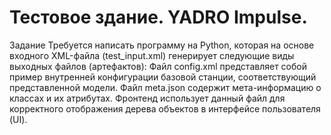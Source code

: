 <h1>Тестовое здание. YADRO Impulse.</h1>
Задание
Требуется написать программу на Python, которая на основе входного XML-файла (test_input.xml) генерирует следующие виды выходных файлов (артефактов):
Файл config.xml представляет собой пример внутренней конфигурации базовой станции, соответствующий представленной модели.
Файл meta.json содержит мета-информацию о классах и их атрибутах. Фронтенд использует данный файл для корректного отображения дерева объектов в интерфейсе пользователя (UI). 

